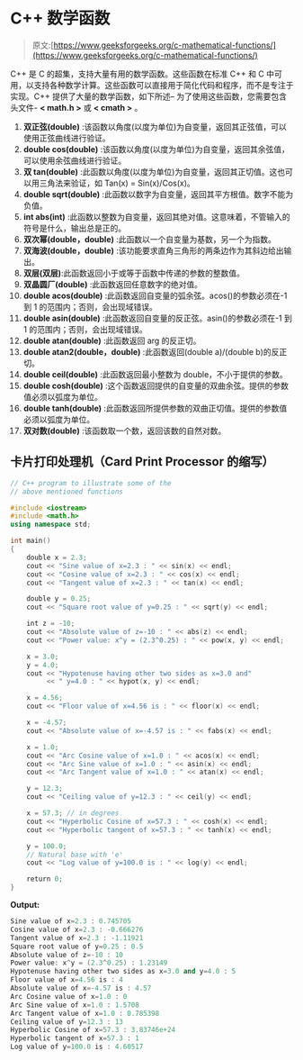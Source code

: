 # C++ 数学函数

> 原文:[https://www.geeksforgeeks.org/c-mathematical-functions/](https://www.geeksforgeeks.org/c-mathematical-functions/)

C++ 是 C 的超集，支持大量有用的数学函数。这些函数在标准 C++ 和 C 中可用，以支持各种数学计算。这些函数可以直接用于简化代码和程序，而不是专注于实现。C++ 提供了大量的数学函数，如下所述–
为了使用这些函数，您需要包含头文件- **< math.h >** 或 **< cmath >** 。

1.  **双正弦(double)** :该函数以角度(以度为单位)为自变量，返回其正弦值，可以使用正弦曲线进行验证。
2.  **double cos(double)** :该函数以角度(以度为单位)为自变量，返回其余弦值，可以使用余弦曲线进行验证。
3.  **双 tan(double)** :此函数以角度(以度为单位)为自变量，返回其正切值。这也可以用三角法来验证，如 Tan(x) = Sin(x)/Cos(x)。
4.  **double sqrt(double)** :此函数以数字为自变量，返回其平方根值。数字不能为负值。
5.  **int abs(int)** :此函数以整数为自变量，返回其绝对值。这意味着，不管输入的符号是什么，输出总是正的。
6.  **双次幂(double，double)** :此函数以一个自变量为基数，另一个为指数。
7.  **双海波(double，double)** :该功能要求直角三角形的两条边作为其斜边给出输出。
8.  **双层(双层)**:此函数返回小于或等于函数中传递的参数的整数值。
9.  **双晶圆厂(double)** :此函数返回任意数字的绝对值。
10.  **double acos(double)** :此函数返回自变量的弧余弦。acos()的参数必须在-1 到 1 的范围内；否则，会出现域错误。
11.  **double asin(double)** :此函数返回自变量的反正弦。asin()的参数必须在-1 到 1 的范围内；否则，会出现域错误。
12.  **double atan(double)** :此函数返回 arg 的反正切。
13.  **double atan2(double，double)** :此函数返回(double a)/(double b)的反正切。
14.  **double ceil(double)** :此函数返回最小整数为 double，不小于提供的参数。
15.  **double cosh(double)** :这个函数返回提供的自变量的双曲余弦。提供的参数值必须以弧度为单位。
16.  **double tanh(double)** :此函数返回所提供参数的双曲正切值。提供的参数值必须以弧度为单位。
17.  **双对数(double)** :该函数取一个数，返回该数的自然对数。

## 卡片打印处理机（Card Print Processor 的缩写）

```cpp
// C++ program to illustrate some of the
// above mentioned functions

#include <iostream>
#include <math.h>
using namespace std;

int main()
{
    double x = 2.3;
    cout << "Sine value of x=2.3 : " << sin(x) << endl;
    cout << "Cosine value of x=2.3 : " << cos(x) << endl;
    cout << "Tangent value of x=2.3 : " << tan(x) << endl;

    double y = 0.25;
    cout << "Square root value of y=0.25 : " << sqrt(y) << endl;

    int z = -10;
    cout << "Absolute value of z=-10 : " << abs(z) << endl;
    cout << "Power value: x^y = (2.3^0.25) : " << pow(x, y) << endl;

    x = 3.0;
    y = 4.0;
    cout << "Hypotenuse having other two sides as x=3.0 and"
         << " y=4.0 : " << hypot(x, y) << endl;

    x = 4.56;
    cout << "Floor value of x=4.56 is : " << floor(x) << endl;

    x = -4.57;
    cout << "Absolute value of x=-4.57 is : " << fabs(x) << endl;

    x = 1.0;
    cout << "Arc Cosine value of x=1.0 : " << acos(x) << endl;
    cout << "Arc Sine value of x=1.0 : " << asin(x) << endl;
    cout << "Arc Tangent value of x=1.0 : " << atan(x) << endl;

    y = 12.3;
    cout << "Ceiling value of y=12.3 : " << ceil(y) << endl;

    x = 57.3; // in degrees
    cout << "Hyperbolic Cosine of x=57.3 : " << cosh(x) << endl;
    cout << "Hyperbolic tangent of x=57.3 : " << tanh(x) << endl;

    y = 100.0;
    // Natural base with 'e'
    cout << "Log value of y=100.0 is : " << log(y) << endl;

    return 0;
}
```

**Output:** 

```cpp
Sine value of x=2.3 : 0.745705
Cosine value of x=2.3 : -0.666276
Tangent value of x=2.3 : -1.11921
Square root value of y=0.25 : 0.5
Absolute value of z=-10 : 10
Power value: x^y = (2.3^0.25) : 1.23149
Hypotenuse having other two sides as x=3.0 and y=4.0 : 5
Floor value of x=4.56 is : 4
Absolute value of x=-4.57 is : 4.57
Arc Cosine value of x=1.0 : 0
Arc Sine value of x=1.0 : 1.5708
Arc Tangent value of x=1.0 : 0.785398
Ceiling value of y=12.3 : 13
Hyperbolic Cosine of x=57.3 : 3.83746e+24
Hyperbolic tangent of x=57.3 : 1
Log value of y=100.0 is : 4.60517
```